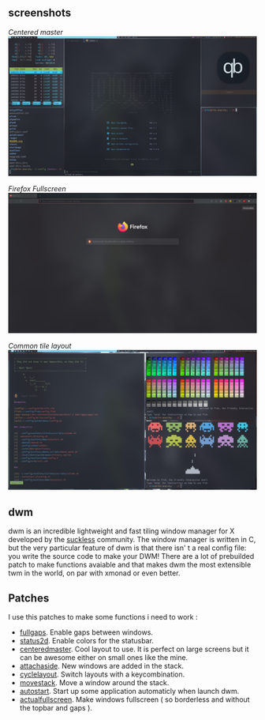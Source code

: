 ## screenshots

_Centered master_
![screenshot](/screenshots/dwm-1.png)

_Firefox Fullscreen_
![screenshot](/screenshots/dwm-2.png)

_Common tile layout_
![screenshot](/screenshots/dwm-3.png)

## dwm

dwm is an incredible lightweight and fast tiling window manager for X developed by the [suckless](https://suckless.org/) community. The window manager is written in C, but the very particular feature of dwm is that there isn' t a real config file: you write the source code to make your DWM! There are a lot of prebuilded patch to make functions avaiable and that makes dwm the most extensible twm in the world, on par with xmonad or even better.

## Patches

I use this patches to make some functions i need to work :

- [fullgaps](https://dwm.suckless.org/patches/fullgaps/dwm-fullgaps-6.2.diff). Enable gaps between windows.
- [status2d](https://dwm.suckless.org/patches/status2d/dwm-status2d-20200508-60bb3df.diff). Enable colors for the statusbar.
- [centeredmaster](https://dwm.suckless.org/patches/centeredmaster/dwm-centeredmaster-6.1.diff). Cool layout to use. It is perfect on large screens but it can be awesome either on small ones like the mine.
- [attachaside](https://dwm.suckless.org/patches/attachaside/dwm-attachaside-6.1.diff). New windows are added in the stack.
- [cyclelayout](https://dwm.suckless.org/patches/cyclelayouts/). Switch layouts with a keycombination.
- [movestack](https://dwm.suckless.org/patches/movestack/). Move a window around the stack.
- [autostart](https://dwm.suckless.org/patches/autostart/). Start up some application automaticly when launch dwm.
- [actualfullscreen](https://dwm.suckless.org/patches/actualfullscreen/). Make windows fullscreen ( so borderless and without the topbar and gaps ).
